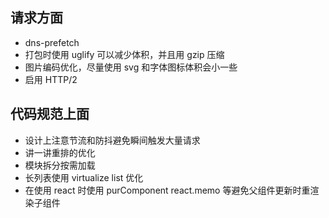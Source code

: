 ## 请求方面

- dns-prefetch
- 打包时使用 uglify 可以减少体积，并且用 gzip 压缩
- 图片编码优化，尽量使用 svg 和字体图标体积会小一些
- 启用 HTTP/2

## 代码规范上面

- 设计上注意节流和防抖避免瞬间触发大量请求
- 讲一讲重排的优化
- 模块拆分按需加载
- 长列表使用 virtualize list 优化
- 在使用 react 时使用 purComponent react.memo 等避免父组件更新时重渲染子组件
